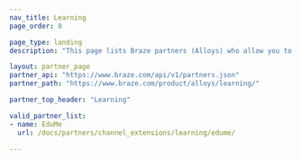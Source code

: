 ```yaml
---
nav_title: Learning
page_order: 8

page_type: landing
description: "This page lists Braze partners (Alloys) who allow you to provide access training and other learning opportunities in your messaging campaigns."

layout: partner_page
partner_api: "https://www.braze.com/api/v1/partners.json"
partner_path: "https://www.braze.com/product/alloys/learning/"

partner_top_header: "Learning"

valid_partner_list:
- name: EduMe
  url: /docs/partners/channel_extensions/learning/edume/

---
```

